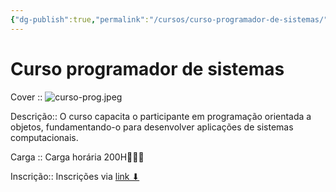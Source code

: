 ```yaml
---
{"dg-publish":true,"permalink":"/cursos/curso-programador-de-sistemas/","title":"Curso programador de sistemas","metatags":{"description":"O curso capacita o participante em programação orientada a objetos, fundamentando-o para desenvolver aplicações de sistemas computacionais.","og:image":"curso-prog.jpeg"},"hideInGraph":true,"tags":["curso"],"updated":"2025-04-01T09:52:10.730-03:00"}
---
```


# Curso programador de sistemas

Cover :: ![curso-prog.jpeg](/img/user/cursos/curso-prog.jpeg)

Descrição:: O curso capacita o participante em programação orientada a objetos, fundamentando-o para desenvolver aplicações de sistemas computacionais.

Carga :: Carga horária 200H👨🏻‍💻

Inscrição:: Inscrições via [link ⬇](https://psg.ce.senac.br/oportunidade/programador-de-sistemas-2/)
